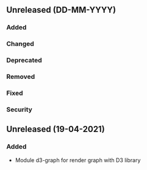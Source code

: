 ## Unreleased (DD-MM-YYYY)
### Added 
### Changed 
### Deprecated 
### Removed 
### Fixed 
### Security

## Unreleased (19-04-2021)
### Added
- Module d3-graph for render graph with D3 library
